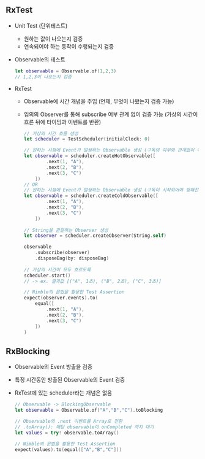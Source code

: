 ## RxTest
- Unit Test (단위테스트)
  - 원하는 값이 나오는지 검증
  - 연속되어야 하는 동작이 수행되는지 검증
- Observable의 테스트
  
  ```swift
  let observable = Observable.of(1,2,3)
  // 1,2,3이 나오는지 검증
  ```
- RxTest 
  - Observable에 시간 개념을 주입 (언제, 무엇이 나왔는지 검증 가능)
  - 임의의 Observer를 통해 subscribe 여부 관계 없이 검증 가능 (가상의 시간이 흐른 뒤에 타이밍과 이벤트를 반환)
  
    ```swift
    // 가상의 시간 흐름 생성
    let scheduler = TestScheduler(initialClock: 0)
    
    // 원하는 시점에 Event가 발생하는 Observable 생성 (구독의 여부와 관계없이 이벤트 발생)
    let observable = scheduler.createHotObservable([
            .next(1, "A"),
            .next(2, "B"),
            .next(3, "C")
        ])   
    // OR
    // 원하는 시점에 Event가 발생하는 Observable 생성 (구독이 시작되어야 정해진 순서대로 이벤트 발생)
    let observable = scheduler.createColdObservable([
            .next(1, "A"),
            .next(2, "B"),
            .next(3, "C")
        ])
        
    // String을 관찰하는 Observer 생성
    let observer = scheduler.createObserver(String.self)
    
    observable
        .subscribe(observer)
        .disposeBag(by: disposeBag)
        
    // 가상의 시간이 모두 흐르도록
    scheduler.start()
    // -> ex. 결과값 [("A", 1초), ("B", 2초), ("C", 3초)]
    
    // Nimble의 문법을 활용한 Test Assertion
    expect(observer.events).to(
        equal([
            .next(1, "A"),
            .next(2, "B"),
            .next(3, "C")
        ])
    )
    ```
  
## RxBlocking
- Observable의 Event 방출을 검증
- 특정 시간동안 방출된 Observable의 Event 검증
- RxTest에 있는 scheduler라는 개념은 없음
  
  ```swift
  // Observable -> BlockingObservable
  let observable = Observable.of("A","B","C").toBlocking
  
  // Observable의 .next 이벤트를 Array로 전환
  // .toArray(): 해당 observable이 onCompleted 까지 대기
  let values = try! observable.toArray()
  
  // Nimble의 문법을 활용한 Test Assertion
  expect(values).to(equal(["A","B","C"]))
  ```
   
